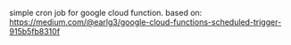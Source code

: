 simple cron job for google cloud function.
based on:
https://medium.com/@earlg3/google-cloud-functions-scheduled-trigger-915b5fb8310f